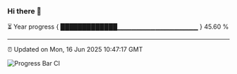 ### Hi there 👋

⏳ Year progress { █████████████▁▁▁▁▁▁▁▁▁▁▁▁▁▁▁▁▁ } 45.60 %

---

⏰ Updated on Mon, 16 Jun 2025 10:47:17 GMT

![Progress Bar CI](https://github.com/IshwaranRudhara/GIT-ACTION/workflows/Progress%20Bar%20CI/badge.svg)
